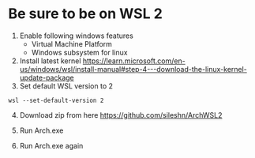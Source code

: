 # Be sure to be on WSL 2

1. Enable following windows features
   -  Virtual Machine Platform 
   - Windows subsystem for linux
2. Install latest kernel
https://learn.microsoft.com/en-us/windows/wsl/install-manual#step-4---download-the-linux-kernel-update-package
3. Set default WSL version to 2
```
wsl --set-default-version 2
```
4. Download zip from here
https://github.com/sileshn/ArchWSL2

5. Run Arch.exe
6. Run Arch.exe again